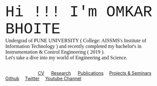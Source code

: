 <html>
<meta name="viewport" content="width=device-width, initial-scale=1">
<body>
  <font size="50" style="font-family:courier;" >Hi !!! I'm OMKAR BHOITE </font> 
 <br>
<font size="3" style="font-family:Comic Sans MS;" > Undergrad of PUNE UNIVERSITY ( College: AISSMS's Institute of Information Technology ) and recently completed my bachelor's in Instrumentation & Control Engineering ( 2019 ). </font> <br>
<font size="3" style="font-family:Comic Sans MS;" > Let's take a dive into my world of Engineering and Science.</font> <br> <br>
</body>
</html>



&emsp;&emsp;&emsp;&emsp;&emsp;&emsp;&emsp; [CV](https://github.com/omkarbhoite25/Doc/raw/master/Omkar_CV.pdf) &emsp;
         [Research](r.md) &emsp; [Publications](p.md)&emsp; [Projects & Seminars](pro.md)&emsp; [Github](https://github.com/omkarbhoite25) &emsp;[Twitter](https://twitter.com/Omkar64737805) &emsp;[Youtube Channel](https://youtu.be/Oq8lbSNIXAg) &emsp;
         
  
